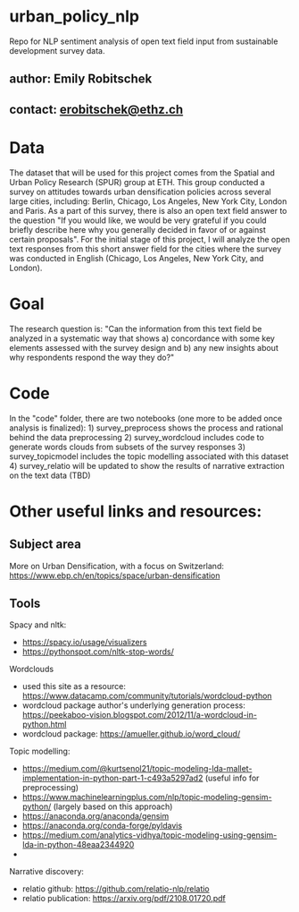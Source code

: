 # urban_policy_nlp
Repo for NLP sentiment analysis of open text field input from sustainable development survey data.

## author: Emily Robitschek 
## contact: erobitschek@ethz.ch

# Data 

The dataset that will be used for this project comes from the Spatial and Urban Policy Research (SPUR) group at ETH. This group conducted a survey on attitudes towards urban densification policies across several large cities, including: Berlin, Chicago, Los Angeles, New York City, London and Paris. As a part of this survey, there is also an open text field answer to the question "If you would like, we would be very grateful if you could briefly describe here why you generally decided in favor of or against certain proposals". For the initial stage of this project, I will analyze the open text responses from this short answer field for the cities where the survey was conducted in English (Chicago, Los Angeles, New York City, and London). 

# Goal
The research question is: "Can the information from this text field be analyzed in a systematic way that shows a) concordance with some key elements assessed with the survey design and b) any new insights about why respondents respond the way they do?"

# Code
In the "code" folder, there are two notebooks (one more to be added once analysis is finalized): 
    1) survey_preprocess shows the process and rational behind the data preprocessing
    2) survey_wordcloud includes code to generate words clouds from subsets of the survey responses
    3) survey_topicmodel includes the topic modelling associated with this dataset
    4) survey_relatio will be updated to show the results of narrative extraction on the text data (TBD)


# Other useful links and resources:

## Subject area
More on Urban Densification, with a focus on Switzerland:
https://www.ebp.ch/en/topics/space/urban-densification

## Tools
Spacy and nltk: 
- https://spacy.io/usage/visualizers
- https://pythonspot.com/nltk-stop-words/

Wordclouds
- used this site as a resource: https://www.datacamp.com/community/tutorials/wordcloud-python
- wordcloud package author's underlying generation process: https://peekaboo-vision.blogspot.com/2012/11/a-wordcloud-in-python.html
- wordcloud package: https://amueller.github.io/word_cloud/

Topic modelling: 
- https://medium.com/@kurtsenol21/topic-modeling-lda-mallet-implementation-in-python-part-1-c493a5297ad2 (useful info for preprocessing)
- https://www.machinelearningplus.com/nlp/topic-modeling-gensim-python/ (largely based on this approach)
- https://anaconda.org/anaconda/gensim
- https://anaconda.org/conda-forge/pyldavis
- https://medium.com/analytics-vidhya/topic-modeling-using-gensim-lda-in-python-48eaa2344920
- 

Narrative discovery: 
- relatio github: https://github.com/relatio-nlp/relatio
- relatio publication: https://arxiv.org/pdf/2108.01720.pdf